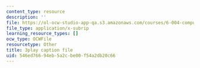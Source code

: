 ```yaml
---
content_type: resource
description: ''
file: https://ol-ocw-studio-app-qa.s3.amazonaws.com/courses/6-004-computation-structures-spring-2017/546ed76694eb5a2cbe00f54a2db20c66_OaT9zGXjAmQ.vtt
file_type: application/x-subrip
learning_resource_types: []
ocw_type: OCWFile
resourcetype: Other
title: 3play caption file
uid: 546ed766-94eb-5a2c-be00-f54a2db20c66
---
```


